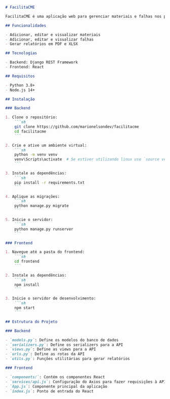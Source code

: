 ```markdown
# FacilitaCME

FacilitaCME é uma aplicação web para gerenciar materiais e falhas nos processos de CMEs

## Funcionalidades

- Adicionar, editar e visualizar materiais
- Adicionar, editar e visualizar falhas
- Gerar relatórios em PDF e XLSX

## Tecnologias

- Backend: Django REST Framework
- Frontend: React

## Requisitos

- Python 3.8+
- Node.js 14+

## Instalação

### Backend

1. Clone o repositório:
    ```sh
    git clone https://github.com/marionelsondev/facilitacme
    cd facilitacme
    ```

2. Crie e ative um ambiente virtual:
    ```sh
    python -m venv venv
    venv\Scripts\activate  # Se estiver utilizando linux use `source venv/bin/activate`
    ```

3. Instale as dependências:
    ```sh
    pip install -r requirements.txt
    ```

4. Aplique as migrações:
    ```sh
    python manage.py migrate
    ```

5. Inicie o servidor:
    ```sh
    python manage.py runserver
    ```

### Frontend

1. Navegue até a pasta do frontend:
    ```sh
    cd frontend
    ```

2. Instale as dependências:
    ```sh
    npm install
    ```

3. Inicie o servidor de desenvolvimento:
    ```sh
    npm start
    ```

## Estrutura do Projeto

### Backend

- `models.py`: Define os modelos do banco de dados
- `serializers.py`: Define os serializers para a API
- `views.py`: Define as views para a API
- `urls.py`: Define as rotas da API
- `utils.py`: Funções utilitárias para gerar relatórios

### Frontend

- `components/`: Contém os componentes React
- `services/api.js`: Configuração do Axios para fazer requisições à API
- `App.js`: Componente principal da aplicação
- `index.js`: Ponto de entrada do React